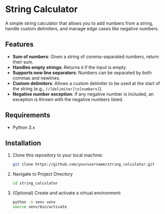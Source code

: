 # String Calculator

A simple string calculator that allows you to add numbers from a string, handle custom delimiters, and manage edge cases like negative numbers.

## Features

- **Sum of numbers**: Given a string of comma-separated numbers, return their sum.
- **Handles empty strings**: Returns `0` if the input is empty.
- **Supports new line separators**: Numbers can be separated by both commas and newlines.
- **Custom delimiters**: Allows a custom delimiter to be used at the start of the string (e.g., `//[delimiter]\n[numbers]`).
- **Negative number exception**: If any negative number is included, an exception is thrown with the negative numbers listed.

## Requirements

- Python 3.x

## Installation

1. Clone this repository to your local machine:
   ```bash
   git clone https://github.com/yourusername/string_calculator.git
2. Navigate to Project Directory
   ```bash
   cd string_calculator
3. (Optional) Create and activate a virtual environment:
   ```bash
   python -m venv venv
   source venv/bin/activate

